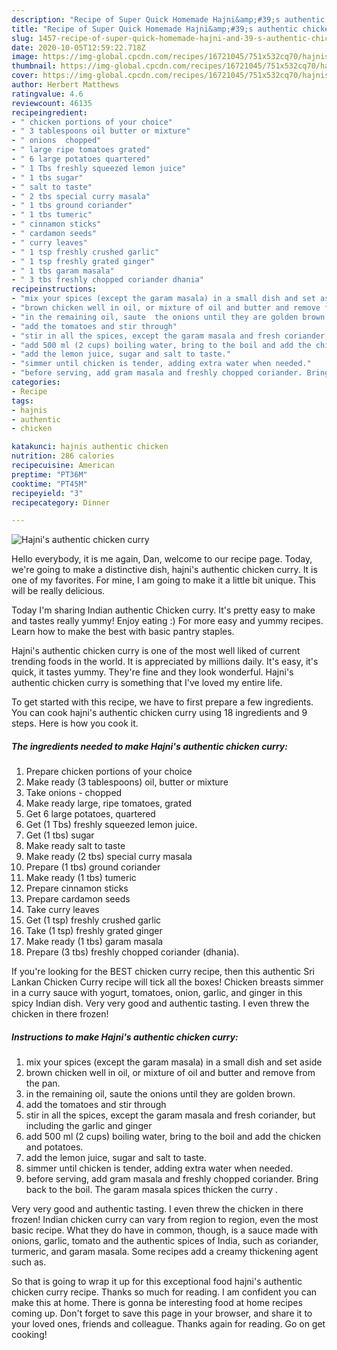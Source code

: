 ```yaml
---
description: "Recipe of Super Quick Homemade Hajni&amp;#39;s authentic chicken curry"
title: "Recipe of Super Quick Homemade Hajni&amp;#39;s authentic chicken curry"
slug: 1457-recipe-of-super-quick-homemade-hajni-and-39-s-authentic-chicken-curry
date: 2020-10-05T12:59:22.718Z
image: https://img-global.cpcdn.com/recipes/16721045/751x532cq70/hajnis-authentic-chicken-curry-recipe-main-photo.jpg
thumbnail: https://img-global.cpcdn.com/recipes/16721045/751x532cq70/hajnis-authentic-chicken-curry-recipe-main-photo.jpg
cover: https://img-global.cpcdn.com/recipes/16721045/751x532cq70/hajnis-authentic-chicken-curry-recipe-main-photo.jpg
author: Herbert Matthews
ratingvalue: 4.6
reviewcount: 46135
recipeingredient:
- " chicken portions of your choice"
- " 3 tablespoons oil butter or mixture"
- " onions  chopped"
- " large ripe tomatoes grated"
- " 6 large potatoes quartered"
- " 1 Tbs freshly squeezed lemon juice"
- " 1 tbs sugar"
- " salt to taste"
- " 2 tbs special curry masala"
- " 1 tbs ground coriander"
- " 1 tbs tumeric"
- " cinnamon sticks"
- " cardamon seeds"
- " curry leaves"
- " 1 tsp freshly crushed garlic"
- " 1 tsp freshly grated ginger"
- " 1 tbs garam masala"
- " 3 tbs freshly chopped coriander dhania"
recipeinstructions:
- "mix your spices (except the garam masala) in a small dish and set aside"
- "brown chicken well in oil, or mixture of oil and butter and remove from the pan."
- "in the remaining oil, saute  the onions until they are golden brown."
- "add the tomatoes and stir through"
- "stir in all the spices, except the garam masala and fresh coriander, but including the garlic and ginger"
- "add 500 ml (2 cups) boiling water, bring to the boil and add the chicken and potatoes."
- "add the lemon juice, sugar and salt to taste."
- "simmer until chicken is tender, adding extra water when needed."
- "before serving, add gram masala and freshly chopped coriander. Bring back to the boil. The garam masala spices thicken the curry ."
categories:
- Recipe
tags:
- hajnis
- authentic
- chicken

katakunci: hajnis authentic chicken 
nutrition: 286 calories
recipecuisine: American
preptime: "PT36M"
cooktime: "PT45M"
recipeyield: "3"
recipecategory: Dinner

---
```



![Hajni&#39;s authentic chicken curry](https://img-global.cpcdn.com/recipes/16721045/751x532cq70/hajnis-authentic-chicken-curry-recipe-main-photo.jpg)

Hello everybody, it is me again, Dan, welcome to our recipe page. Today, we're going to make a distinctive dish, hajni&#39;s authentic chicken curry. It is one of my favorites. For mine, I am going to make it a little bit unique. This will be really delicious.

Today I&#39;m sharing Indian authentic Chicken curry. It&#39;s pretty easy to make and tastes really yummy! Enjoy eating :) For more easy and yummy recipes. Learn how to make the best with basic pantry staples.

Hajni&#39;s authentic chicken curry is one of the most well liked of current trending foods in the world. It is appreciated by millions daily. It's easy, it's quick, it tastes yummy. They're fine and they look wonderful. Hajni&#39;s authentic chicken curry is something that I've loved my entire life.


To get started with this recipe, we have to first prepare a few ingredients. You can cook hajni&#39;s authentic chicken curry using 18 ingredients and 9 steps. Here is how you cook it.

<!--inarticleads1-->

##### The ingredients needed to make Hajni&#39;s authentic chicken curry:

1. Prepare  chicken portions of your choice
1. Make ready  (3 tablespoons) oil, butter or mixture
1. Take  onions - chopped
1. Make ready  large, ripe tomatoes, grated
1. Get  6 large potatoes, quartered
1. Get  (1 Tbs) freshly squeezed lemon juice.
1. Get  (1 tbs) sugar
1. Make ready  salt to taste
1. Make ready  (2 tbs) special curry masala
1. Prepare  (1 tbs) ground coriander
1. Make ready  (1 tbs) tumeric
1. Prepare  cinnamon sticks
1. Prepare  cardamon seeds
1. Take  curry leaves
1. Get  (1 tsp) freshly crushed garlic
1. Take  (1 tsp) freshly grated ginger
1. Make ready  (1 tbs) garam masala
1. Prepare  (3 tbs) freshly chopped coriander (dhania).


If you&#39;re looking for the BEST chicken curry recipe, then this authentic Sri Lankan Chicken Curry recipe will tick all the boxes! Chicken breasts simmer in a curry sauce with yogurt, tomatoes, onion, garlic, and ginger in this spicy Indian dish. Very very good and authentic tasting. I even threw the chicken in there frozen! 

<!--inarticleads2-->

##### Instructions to make Hajni&#39;s authentic chicken curry:

1. mix your spices (except the garam masala) in a small dish and set aside
1. brown chicken well in oil, or mixture of oil and butter and remove from the pan.
1. in the remaining oil, saute  the onions until they are golden brown.
1. add the tomatoes and stir through
1. stir in all the spices, except the garam masala and fresh coriander, but including the garlic and ginger
1. add 500 ml (2 cups) boiling water, bring to the boil and add the chicken and potatoes.
1. add the lemon juice, sugar and salt to taste.
1. simmer until chicken is tender, adding extra water when needed.
1. before serving, add gram masala and freshly chopped coriander. Bring back to the boil. The garam masala spices thicken the curry .


Very very good and authentic tasting. I even threw the chicken in there frozen! Indian chicken curry can vary from region to region, even the most basic recipe. What they do have in common, though, is a sauce made with onions, garlic, tomato and the authentic spices of India, such as coriander, turmeric, and garam masala. Some recipes add a creamy thickening agent such as. 

So that is going to wrap it up for this exceptional food hajni&#39;s authentic chicken curry recipe. Thanks so much for reading. I am confident you can make this at home. There is gonna be interesting food at home recipes coming up. Don't forget to save this page in your browser, and share it to your loved ones, friends and colleague. Thanks again for reading. Go on get cooking!
